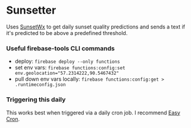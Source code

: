 # Sunsetter

Uses [SunsetWx](https://sunsetwx.com/) to get daily sunset quality predictions and sends a text if it's predicted to be above a predefined threshold.

### Useful firebase-tools CLI commands
- deploy: `firebase deploy --only functions`
- set env vars: `firebase functions:config:set env.geolocation="57.2314222,90.5467432"`
- pull down env vars locally: `firebase functions:config:get > .runtimeconfig.json`

### Triggering this daily
This works best when triggered via a daily cron job. I recommend [Easy Cron](https://www.easycron.com).

